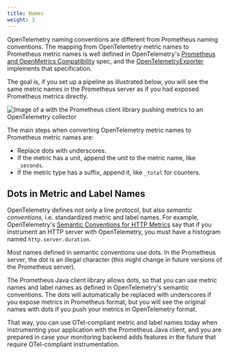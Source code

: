 ```yaml
---
title: Names
weight: 3
---
```


OpenTelemetry naming conventions are different from Prometheus naming conventions. The mapping from
OpenTelemetry metric names to Prometheus metric names is well defined in
OpenTelemetry's [Prometheus and OpenMetrics Compatibility](https://opentelemetry.io/docs/specs/otel/compatibility/prometheus_and_openmetrics/) <!-- editorconfig-checker-disable-line -->
spec, and
the [OpenTelemetryExporter](/client_java/api/io/prometheus/metrics/exporter/opentelemetry/OpenTelemetryExporter.html) <!-- editorconfig-checker-disable-line -->
implements that specification.

The goal is, if you set up a pipeline as illustrated below, you will see the same metric names in
the Prometheus server as if you had exposed Prometheus metrics directly.

![Image of a with the Prometheus client library pushing metrics to an OpenTelemetry collector](/client_java/images/otel-pipeline.png) <!-- editorconfig-checker-disable-line -->

The main steps when converting OpenTelemetry metric names to Prometheus metric names are:

- Replace dots with underscores.
- If the metric has a unit, append the unit to the metric name, like `_seconds`.
- If the metric type has a suffix, append it, like `_total` for counters.

## Dots in Metric and Label Names

OpenTelemetry defines not only a line protocol, but also _semantic conventions_, i.e. standardized
metric and label names. For example,
OpenTelemetry's [Semantic Conventions for HTTP Metrics](https://opentelemetry.io/docs/specs/otel/metrics/semantic_conventions/http-metrics/) <!-- editorconfig-checker-disable-line -->
say that if you instrument an HTTP server with OpenTelemetry, you must have a histogram named
`http.server.duration`.

Most names defined in semantic conventions use dots. In the Prometheus server, the dot is an illegal
character (this might change in future versions of the Prometheus server).

The Prometheus Java client library allows dots, so that you can use metric names and label names as
defined in OpenTelemetry's semantic conventions.
The dots will automatically be replaced with underscores if you expose metrics in Prometheus format,
but you will see the original names with dots if you push your metrics in OpenTelemetry format.

That way, you can use OTel-compliant metric and label names today when instrumenting your
application with the Prometheus Java client, and you are prepared in case your monitoring backend
adds features in the future that require OTel-compliant instrumentation.
